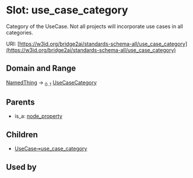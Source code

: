 
# Slot: use_case_category


Category of the UseCase. Not all projects will incorporate use cases in all categories.

URI: [https://w3id.org/bridge2ai/standards-schema-all/use_case_category](https://w3id.org/bridge2ai/standards-schema-all/use_case_category)


## Domain and Range

[NamedThing](NamedThing.md) &#8594;  <sub>0..1</sub> [UseCaseCategory](UseCaseCategory.md)

## Parents

 *  is_a: [node_property](node_property.md)

## Children

 *  [UseCase➞use_case_category](UseCase_use_case_category.md)

## Used by

